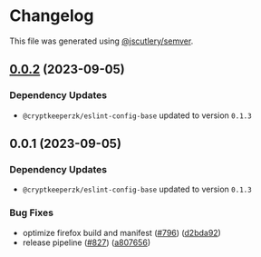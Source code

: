 # Changelog

This file was generated using [@jscutlery/semver](https://github.com/jscutlery/semver).

## [0.0.2](https://github.com/CryptKeeperZK/crypt-keeper-extension/compare/@cryptkeeperzk/manifest-bump-0.0.1...@cryptkeeperzk/manifest-bump-0.0.2) (2023-09-05)

### Dependency Updates

* `@cryptkeeperzk/eslint-config-base` updated to version `0.1.3`
## 0.0.1 (2023-09-05)

### Dependency Updates

* `@cryptkeeperzk/eslint-config-base` updated to version `0.1.3`

### Bug Fixes

* optimize firefox build and manifest ([#796](https://github.com/CryptKeeperZK/crypt-keeper-extension/issues/796)) ([d2bda92](https://github.com/CryptKeeperZK/crypt-keeper-extension/commit/d2bda927621de06f8ec95cbbcc216fb1a73d154c))
* release pipeline ([#827](https://github.com/CryptKeeperZK/crypt-keeper-extension/issues/827)) ([a807656](https://github.com/CryptKeeperZK/crypt-keeper-extension/commit/a807656225317a410ce74a92243b634fcea84015))
